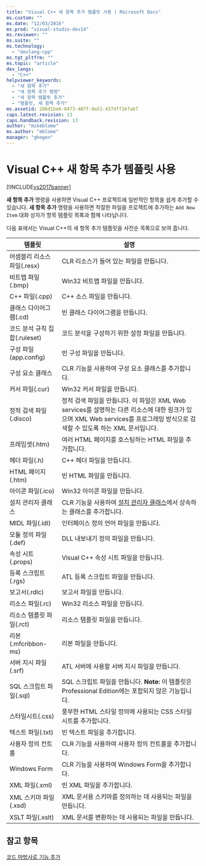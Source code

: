 ```yaml
---
title: "Visual C++ 새 항목 추가 템플릿 사용 | Microsoft Docs"
ms.custom: ""
ms.date: "12/03/2016"
ms.prod: "visual-studio-dev14"
ms.reviewer: ""
ms.suite: ""
ms.technology: 
  - "devlang-cpp"
ms.tgt_pltfrm: ""
ms.topic: "article"
dev_langs: 
  - "C++"
helpviewer_keywords: 
  - "새 항목 추가"
  - "새 항목 추가 명령"
  - "새 항목 템플릿 추가"
  - "템플릿, 새 항목 추가"
ms.assetid: 286d1be6-0473-407f-9a51-437dff1bfab7
caps.latest.revision: 13
caps.handback.revision: 13
author: "mikeblome"
ms.author: "mblome"
manager: "ghogen"
---
```

# Visual C++ 새 항목 추가 템플릿 사용
[!INCLUDE[vs2017banner](../assembler/inline/includes/vs2017banner.md)]

**새 항목 추가** 명령을 사용하면 Visual C\+\+ 프로젝트에 일반적인 항목을 쉽게 추가할 수 있습니다.  **새 항목 추가** 명령을 사용하면 적절한 파일을 프로젝트에 추가하는 `Add New Item` 대화 상자가 항목 템플릿 목록과 함께 나타납니다.  
  
 다음 표에서는 Visual C\+\+의 새 항목 추가 템플릿을 사전순 목록으로 보여 줍니다.  
  
|템플릿|설명|  
|---------|--------|  
|어셈블리 리소스 파일\(.resx\)|CLR 리소스가 들어 있는 파일을 만듭니다.|  
|비트맵 파일\(.bmp\)|Win32 비트맵 파일을 만듭니다.|  
|C\+\+ 파일\(.cpp\)|C\+\+ 소스 파일을 만듭니다.|  
|클래스 다이어그램\(.cd\)|빈 클래스 다이어그램을 만듭니다.|  
|코드 분석 규칙 집합\(.ruleset\)|코드 분석을 구성하기 위한 설정 파일을 만듭니다.|  
|구성 파일\(app.config\)|빈 구성 파일을 만듭니다.|  
|구성 요소 클래스|CLR 기능을 사용하여 구성 요소 클래스를 추가합니다.|  
|커서 파일\(.cur\)|Win32 커서 파일을 만듭니다.|  
|정적 검색 파일\(.disco\)|정적 검색 파일을 만듭니다. 이 파일은 XML Web services를 설명하는 다른 리소스에 대한 링크가 있으며 XML Web services를 프로그래밍 방식으로 검색할 수 있도록 하는 XML 문서입니다.|  
|프레임셋\(.htm\)|여러 HTML 페이지를 호스팅하는 HTML 파일을 추가합니다.|  
|헤더 파일\(.h\)|C\+\+ 헤더 파일을 만듭니다.|  
|HTML 페이지\(.htm\)|빈 HTML 파일을 만듭니다.|  
|아이콘 파일\(.ico\)|Win32 아이콘 파일을 만듭니다.|  
|설치 관리자 클래스|CLR 기능을 사용하여 [설치 관리자 클래스](https://msdn.microsoft.com/en-us/library/system.configuration.install.installer.aspx)에서 상속하는 클래스를 추가합니다.|  
|MIDL 파일\(.idl\)|인터페이스 정의 언어 파일을 만듭니다.|  
|모듈 정의 파일\(.def\)|DLL 내보내기 정의 파일을 만듭니다.|  
|속성 시트\(.props\)|Visual C\+\+ 속성 시트 파일을 만듭니다.|  
|등록 스크립트\(.rgs\)|ATL 등록 스크립트 파일을 만듭니다.|  
|보고서\(.rdlc\)|보고서 파일을 만듭니다.|  
|리소스 파일\(.rc\)|Win32 리소스 파일을 만듭니다.|  
|리소스 템플릿 파일\(.rct\)|리소스 템플릿 파일을 만듭니다.|  
|리본\(.mfcribbon\-ms\)|리본 파일을 만듭니다.|  
|서버 지시 파일\(.srf\)|ATL 서버에 사용할 서버 지시 파일을 만듭니다.|  
|SQL 스크립트 파일\(.sql\)|SQL 스크립트 파일을 만듭니다. **Note:**  이 템플릿은 Professional Edition에는 포함되지 않은 기능입니다.|  
|스타일시트\(.css\)|풍부한 HTML 스타일 정의에 사용되는 CSS 스타일시트를 추가합니다.|  
|텍스트 파일\(.txt\)|빈 텍스트 파일을 추가합니다.|  
|사용자 정의 컨트롤|CLR 기능을 사용하여 사용자 정의 컨트롤을 추가합니다.|  
|Windows Form|CLR 기능을 사용하여 Windows Form을 추가합니다.|  
|XML 파일\(.xml\)|빈 XML 파일을 추가합니다.|  
|XML 스키마 파일\(.xsd\)|XML 문서용 스키마를 정의하는 데 사용되는 파일을 만듭니다.|  
|XSLT 파일\(.xslt\)|XML 문서를 변환하는 데 사용되는 파일을 만듭니다.|  
  
## 참고 항목  
 [코드 마법사로 기능 추가](../ide/adding-functionality-with-code-wizards-cpp.md)